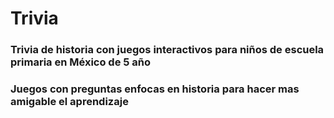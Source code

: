 # Trivia 

### Trivia de historia con juegos interactivos para niños de escuela primaria en México de 5 año

### Juegos con preguntas enfocas en historia para hacer mas amigable el aprendizaje
